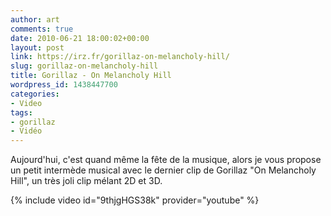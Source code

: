 ```yaml
---
author: art
comments: true
date: 2010-06-21 18:00:02+00:00
layout: post
link: https://irz.fr/gorillaz-on-melancholy-hill/
slug: gorillaz-on-melancholy-hill
title: Gorillaz - On Melancholy Hill
wordpress_id: 1438447700
categories:
- Video
tags:
- gorillaz
- Vidéo
---
```


Aujourd'hui, c'est quand même la fête de la musique, alors je vous propose un petit intermède musical avec le dernier clip de Gorillaz "On Melancholy Hill", un très joli clip mélant 2D et 3D.

{% include video id="9thjgHGS38k" provider="youtube" %}
